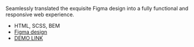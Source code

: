 Seamlessly translated the exquisite Figma design into a fully functional and responsive web experience.
  - HTML, SCSS, BEM
  - [Figma design](https://www.figma.com/file/dY3izAm0Vspsmra4lQWQIP/Bakerlab_FE-students?type=design&node-id=11342-1561&mode=design&t=a1f5UIYL4syJoP7J-0)
  - [DEMO LINK](https://Anastasiia.github.io/creative_bakery/)
